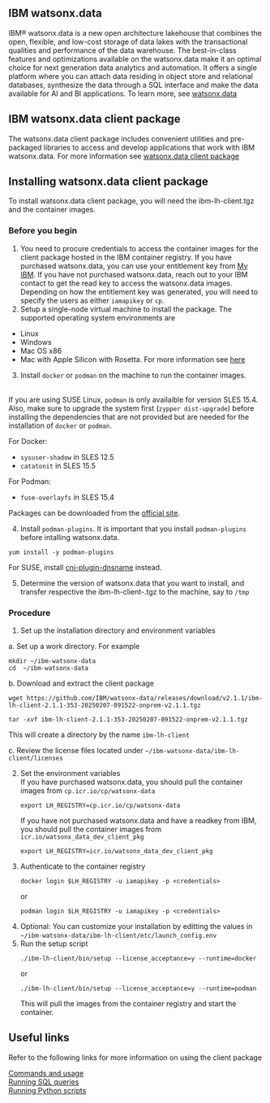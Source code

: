 ## IBM watsonx.data
IBM® watsonx.data is a new open architecture lakehouse that combines the open, flexible, and low-cost storage of data lakes with the transactional qualities and performance of the data warehouse. The best-in-class features and optimizations available on the watsonx.data make it an optimal choice for next generation data analytics and automation. It offers a single platform where you can attach data residing in object store and relational databases, synthesize the data through a SQL interface and make the data available for AI and BI applications. To learn more, see [watsonx.data](https://www.ibm.com/products/watsonx-data)


## IBM watsonx.data client package
The watsonx.data client package includes convenient utilities and pre-packaged libraries to access and develop applications that work with IBM watsonx.data. For more information see [watsonx.data client package](https://www.ibm.com/docs/en/watsonxdata/1.0.x?topic=package-installing-lh-client)

## Installing watsonx.data client package
To install watsonx.data client package, you will need the ibm-lh-client.tgz and the container images.

### Before you begin
1. You need to procure credentials to access the container images for the client package hosted in the IBM container registry. 
    If you have purchased watsonx.data, you can use your entitlement key from [My IBM](https://myibm.ibm.com/products-services/containerlibrary?_gl=1%2a1o6moo1%2a_ga%2aMTgxNzQxMzQ4OS4xNjk0NTg0Nzky%2a_ga_FYECCCS21D%2aMTY5NDY1NzI0Ny43LjEuMTY5NDY1NzcxMC4wLjAuMA..). If you have not purchased watsonx.data, reach out to your IBM contact to get the read key to access the watsonx.data images. Depending on how the entitlement key was generated, you will need to specify the users as either `iamapikey` or `cp`.
2. Setup a single-node virtual machine to install the package. The supported operating system environments are
- Linux
- Windows
- Mac OS x86
- Mac with Apple Silicon with Rosetta. For more information see [here](https://www.ibm.com/docs/en/watsonxdata/1.0.x?topic=version-prerequisites-watsonxdata-installation-mac)
3. Install `docker` or `podman` on the machine to run the container images. 

<br>If you are using SUSE Linux, `podman` is only availaible for version SLES 15.4. Also, make sure to upgrade the system first (`zypper dist-upgrade`) before installing the dependencies that are not provided but are needed for the installation of `docker` or `podman`. 

For Docker:
- `sysuser-shadow` in SLES 12.5
- `catatonit` in SLES 15.5

For Podman:
- `fuse-overlayfs` in SLES 15.4

Packages can be downloaded from the [official site](https://software.opensuse.org/package/).


4. Install `podman-plugins`. It is important that you install `podman-plugins` before intalling watsonx.data.
```
yum install -y podman-plugins
```
For SUSE, install [cni-plugin-dnsname](https://build.opensuse.org/package/show/home:ojkastl_buildservice:docker_compose_etc/cni-plugin-dnsname) instead.


5. Determine the version of watsonx.data that you want to install, and transfer respective the ibm-lh-client-<version>.tgz to the machine, say to `/tmp`


### Procedure
1. Set up the installation directory and environment variables

a. Set up a work directory. For example
   ```
   mkdir ~/ibm-watsonx-data
   cd  ~/ibm-watsonx-data
   ```
b. Download and extract the client package<br>
   ```
   wget https://github.com/IBM/watsonx-data/releases/download/v2.1.1/ibm-lh-client-2.1.1-353-20250207-091522-onprem-v2.1.1.tgz
   ``` 
   ```
   tar -xvf ibm-lh-client-2.1.1-353-20250207-091522-onprem-v2.1.1.tgz
   ```
   This will create a directory by the name `ibm-lh-client`
   
c. Review the license files located under `~/ibm-watsonx-data/ibm-lh-client/licenses`

2. Set the environment variables
   <br>If you have purchased watsonx.data, you should pull the container images from `cp.icr.io/cp/watsonx-data`
   ```
   export LH_REGISTRY=cp.icr.io/cp/watsonx-data
   ```
   If you have not purchased watsonx.data and have a readkey from IBM, you should pull the container images from `icr.io/watsonx_data_dev_client_pkg`
   ```
   export LH_REGISTRY=icr.io/watsonx_data_dev_client_pkg
   ```
3. Authenticate to the container registry
   ```
   docker login $LH_REGISTRY -u iamapikey -p <credentials>
   ```
   or
   ```
   podman login $LH_REGISTRY -u iamapikey -p <credentials>
   ```
4. Optional: You can customize your installation by editting the values in `~/ibm-watsonx-data/ibm-lh-client/etc/launch_config.env`
5. Run the setup script
   ```
   ./ibm-lh-client/bin/setup --license_acceptance=y --runtime=docker
   ```
   or
   ```
   ./ibm-lh-client/bin/setup --license_acceptance=y --runtime=podman
   ```
   This will pull the images from the container registry and start the container.


## Useful links
Refer to the following links for more information on using the client package<br>

[Commands and usage](https://www.ibm.com/docs/en/watsonxdata/1.0.x?topic=utilities-lh-client-commands-usage) <br>
[Running SQL queries](https://www.ibm.com/docs/en/watsonxdata/1.0.x?topic=utilities-running-sql-queries-by-using-lh-client) <br>
[Running Python scripts](https://www.ibm.com/docs/en/watsonxdata/1.0.x?topic=utilities-running-python-scripts-by-using-lh-client)

